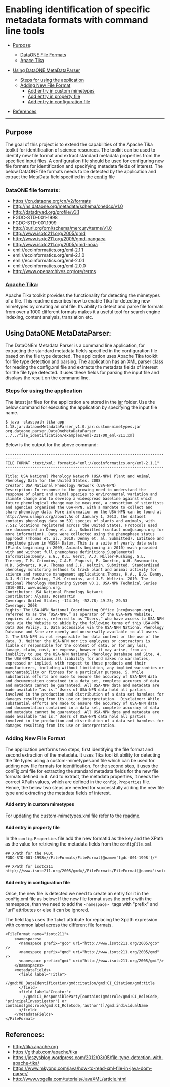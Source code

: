 # Enabling identification of specific metadata formats with command line tools

* [Purpose](#purpose):
  * [DataONE File Formats](#dataone-file-formats)
  * [Apace Tika](#apache-tika)

* [Using DataONE MetaDataParser](#using-dataone-metadataparser)
  * [Steps for using the application](#steps-for-using-the-application)
  * [Adding New File Format](#adding-new-file-format)
    * [Add entry in custom mimetypes ](#add-entry-in-custom-mimetypes-file)
    * [Add entry in property file](#add-entry-in-property-file)
    * [Add entry in  configuration file](#add-entry-in-configuration-file)

* [References](#References)


------------------


## Purpose
  The goal of this project is to extend the capabilities of the Apache Tika toolkit for identification of science resources. The toolkit can be used to identify new file format and extract standard metadata properties from the specified input files. A configuration file should be used for configuring new file formats for identification and specifying metadata fields of interest. The below DataONE file formats needs to be detected by the application and extract the MetaData field specified in the [config](https://github.com/DataONEorg/dataone-tika-parser/blob/master/dataone-parser/configFile.xml) file

### DataONE file formats:  
  * https://cn.dataone.org/cn/v2/formats
  * http://ns.dataone.org/metadata/schema/onedcx/v1.0
  * http://datadryad.org/profile/v3.1
  * FGDC-STD-001-1998
  * FGDC-STD-001.1999
  * http://purl.org/ornl/schema/mercury/terms/v1.0
  * http://www.isotc211.org/2005/gmd
  * http://www.isotc211.org/2005/gmd-pangaea
  * http://www.isotc211.org/2005/gmd-noaa
  * eml://ecoinformatics.org/eml-2.1.1
  * eml://ecoinformatics.org/eml-2.1.0
  * eml://ecoinformatics.org/eml-2.0.1
  * eml://ecoinformatics.org/eml-2.0.0
  * http://www.openarchives.org/ore/terms

### [Apache Tika](https://github.com/DataONEorg/file_identification/tree/master/Apache_tika):
Apache Tika toolkit provides the functionality for detecting the mimetypes of a file. This readme describes how to enable Tika for detecting new mimetypes by creating an xml file. Its ability to detect and parse file formats from over a 1000 different formats makes it a useful tool for search engine indexing, content analysis, translation etc.


## Using DataONE MetaDataParser:
The DataONEm Metadata Parser is a command line application, for extracting the standard metadata fields specified in the configuration file based on the file type detected. The application uses Apache Tika toolkit for file type detection and parsing. The application has an XML parser class for reading the config.xml file and extracts the metadata fields of interest for the file type detected. It uses these fields for parsing the input file and displays the result on the command line.

### Steps for using the application
The latest jar files for the application are stored in the [jar]() folder. Use the below command for executing the application by specifying the input file name.
```
$ java -classpath tika-app-1.18.jar:dataoneMetadataParser_v1.0.jar:custom-mimetypes.jar org.dataone.parser.DataOneMetaDataParser ../../file_identification/examples/eml-211/00_eml-211.xml
```
Below is the output for the above command:

```
-----------------------------------------------------------------------------
FILE FORMAT :text/xml; formatid="eml://ecoinformatics.org/eml-2.1.1"
-----------------------------------------------------------------------------
Title: USA National Phenology Network (USA-NPN) Plant and Animal Phenology Data for the United States, 2008
Creator: USA National Phenology Network (USA-NPN)
Description: In response to the growing need to understand the response of plant and animal species to environmental variation and climate change and to develop a widespread baseline against which future phenological change may be measured, a consortium of scientists and agencies organized the USA-NPN, with a mandate to collect and share phenology data. More information on the USA-NPN can be found at http://www.usanpn.org/about.As of January 1, 2013, the dataset contains phenology data on 591 species of plants and animals, with 7,512 locations registered across the United States. Protocols used are documented in Denny et. al., Submitted (contact nco@usanpn.org for more information). Data were collected using the phenophase status approach (Thomas et. al., 2010; Denny et. al. Submitted). Latitude and longitude given in WGS84 Datum. This is a suite of yearly data sets (Plants beginning in 2009, Animals beginning in 2010) each provided with and without full phenophase definitions.Supplemental Information:Denny, E.G., K.L. Gerst, A.J. Miller-Rushing, G.L. Tierney, T.M. Crimmins, C.A.F. Enquist, P. Guertin, A.H. Rosemartin, M.D. Schwartz, K.A. Thomas and J.F. Weltzin. Submitted. Standardized phenology monitoring methods to track plant and animal activity for science and resource management applications.Thomas, K.A., E.G. Denny, A.J. Miller-Rushing, T.M. Crimmins, and J.F. Weltzin. 2010. The National Phenology Monitoring System v0.1. USA-NPN Technical Series 2010-001. www.usanpn.org.
Contributor: USA National Phenology Network
Contributor: Alyssa; Rosemartin
Coverage: United States; -124.36; -52.78; 49.25; 29.53
Coverage: 2008
Rights: The USA-NPN National Coordinating Office (nco@usanpn.org), referred to as the “USA-NPN,” as operator of the USA-NPN Website, requires all users, referred to as “Users,” who have access to USA-NPN data via the Website to abide by the following terms of this USA-NPN Data Use Policy. 1. Data accessible via the USA-NPN National Phenology Database and Site are openly and universally available to all users. 2. The USA-NPN is not responsible for data content or the use of the data. 3. Neither the USA-NPN nor its employees or contractors is liable or responsible for the content of data, or for any loss, damage, claim, cost, or expense, however it may arise, from an inability to use the USA-NPN National Phenology Database and Site. 4. The USA-NPN disclaims all liability for and makes no warranties, expressed or implied, with respect to these products and their manufacturers, including without limitation, any implied warranties or merchantability or fitness for a particular purpose. 5. While substantial efforts are made to ensure the accuracy of USA-NPN data and documentation contained in a data set, complete accuracy of data and metadata cannot be guaranteed. All USA-NPN data and metadata are made available “as is.” Users of USA-NPN data hold all parties involved in the production and distribution of a data set harmless for damages resulting from its use or interpretation.  Disclaimer: While substantial efforts are made to ensure the accuracy of USA-NPN data and documentation contained in a data set, complete accuracy of data and metadata cannot be guaranteed. All USA-NPN data and metadata are made available "as is." Users of USA-NPN data hold all parties involved in the production and distribution of a data set harmless for damages resulting from its use or interpretation.

```
### Adding New File Format
The application performs two steps, first identifying the file format and second extraction of the metadata. It uses Tika tool kit ability for detecting the file types using a custom-mimetypes.xml file which can be used for adding new file formats for identification. For the second step, it uses the conFig.xml file for extracting the standard metadata fields for the new file formats defined in it. And to extract, the metadata properties, it needs the correct XPath values, which are defined in the `config.Properties` file. Hence, the below two steps are needed for successfully adding the new file type and extracting the metadata fields of interest.

#### Add entry in custom mimetypes
For updating the custom-mimetypes.xml file refer to the [readme](https://github.com/DataONEorg/file_identification/tree/master/Apache_tika#creation-of-custom-mimetypes).

#### Add entry in property file
In the `config.Properties` file add the new formatId as the key and the XPath as the value for retrieving the metadata fields from the `configFile.xml `
```
## XPath for the FGDC
FGDC-STD-001-1998=//FileFormats/FileFormat[@name='fgdc-001-1998']/*

## XPath for isotc211
http\://www.isotc211.org/2005/gmd=//FileFormats/FileFormat[@name='isotc211']/*
```

#### Add entry in  configuration file
Once, the new file is detected we need to create an entry for it in the conFig.xml file as below:
If the new file format uses the prefix with the namespace, than we need to add the   `<namespace> ` tags with "prefix" and "uri" attributes or else it can be ignored.

The field tags uses the `label` attribute for replacing the Xpath expression with common label across the different file formats.

```
<FileFormat name="isotc211">
    <namespaces>
      <namespace prefix="gco" uri="http://www.isotc211.org/2005/gco" />
      <namespace prefix="gmd" uri="http://www.isotc211.org/2005/gmd" />
      <namespace prefix="gmi" uri="http://www.isotc211.org/2005/gmi"/>
    </namespaces>
    <metadataFields>
      <field label="Title">
        //gmd:MD_DataIdentification/gmd:citation/gmd:CI_Citation/gmd:title
      </field>
      <field label="Creator">
        //gmd:CI_ResponsibleParty[contains(gmd:role/gmd:CI_RoleCode, 'principalInvestigator') or contains(gmd:role/gmd:CI_RoleCode,'author')]/gmd:individualName
      </field>          
    </metadataFields>
</FileFormat>
```


## References:
  * http://tika.apache.org
  * https://github.com/apache/tika
  * https://jeszysblog.wordpress.com/2012/03/05/file-type-detection-with-apache-tika/
  * https://www.mkyong.com/java/how-to-read-xml-file-in-java-dom-parser/
  * http://www.vogella.com/tutorials/JavaXML/article.html
